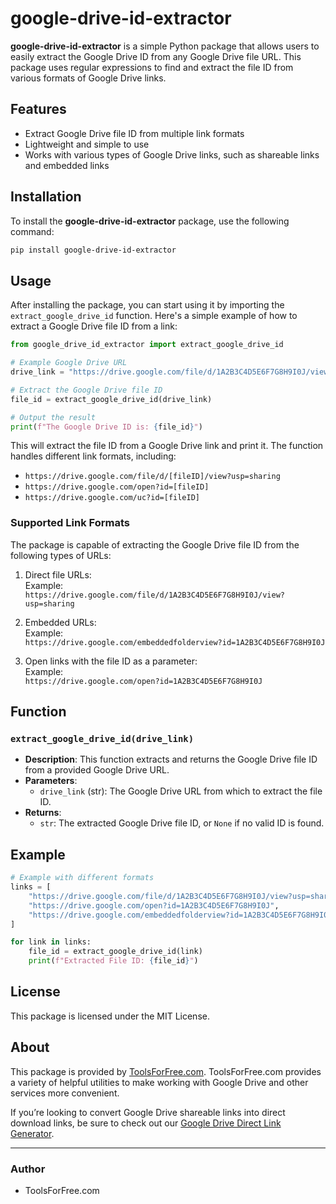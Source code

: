 # google-drive-id-extractor

**google-drive-id-extractor** is a simple Python package that allows users to easily extract the Google Drive ID from any Google Drive file URL. This package uses regular expressions to find and extract the file ID from various formats of Google Drive links.

## Features

- Extract Google Drive file ID from multiple link formats
- Lightweight and simple to use
- Works with various types of Google Drive links, such as shareable links and embedded links

## Installation

To install the **google-drive-id-extractor** package, use the following command:

```bash
pip install google-drive-id-extractor
```

## Usage

After installing the package, you can start using it by importing the `extract_google_drive_id` function. Here's a simple example of how to extract a Google Drive file ID from a link:

```python
from google_drive_id_extractor import extract_google_drive_id

# Example Google Drive URL
drive_link = "https://drive.google.com/file/d/1A2B3C4D5E6F7G8H9I0J/view?usp=sharing"

# Extract the Google Drive file ID
file_id = extract_google_drive_id(drive_link)

# Output the result
print(f"The Google Drive ID is: {file_id}")
```

This will extract the file ID from a Google Drive link and print it. The function handles different link formats, including:

- `https://drive.google.com/file/d/[fileID]/view?usp=sharing`
- `https://drive.google.com/open?id=[fileID]`
- `https://drive.google.com/uc?id=[fileID]`

### Supported Link Formats

The package is capable of extracting the Google Drive file ID from the following types of URLs:

1. Direct file URLs:  
   Example:  
   `https://drive.google.com/file/d/1A2B3C4D5E6F7G8H9I0J/view?usp=sharing`

2. Embedded URLs:  
   Example:  
   `https://drive.google.com/embeddedfolderview?id=1A2B3C4D5E6F7G8H9I0J`

3. Open links with the file ID as a parameter:  
   Example:  
   `https://drive.google.com/open?id=1A2B3C4D5E6F7G8H9I0J`

## Function

### `extract_google_drive_id(drive_link)`

- **Description**: This function extracts and returns the Google Drive file ID from a provided Google Drive URL.
- **Parameters**:
  - `drive_link` (str): The Google Drive URL from which to extract the file ID.
- **Returns**:
  - `str`: The extracted Google Drive file ID, or `None` if no valid ID is found.

## Example

```python
# Example with different formats
links = [
    "https://drive.google.com/file/d/1A2B3C4D5E6F7G8H9I0J/view?usp=sharing",
    "https://drive.google.com/open?id=1A2B3C4D5E6F7G8H9I0J",
    "https://drive.google.com/embeddedfolderview?id=1A2B3C4D5E6F7G8H9I0J"
]

for link in links:
    file_id = extract_google_drive_id(link)
    print(f"Extracted File ID: {file_id}")
```

## License

This package is licensed under the MIT License.

## About

This package is provided by [ToolsForFree.com](https://toolsforfree.com/). ToolsForFree.com provides a variety of helpful utilities to make working with Google Drive and other services more convenient.

If you’re looking to convert Google Drive shareable links into direct download links, be sure to check out our [Google Drive Direct Link Generator](https://toolsforfree.com/google-drive-direct-link-generator).

---

### Author

- ToolsForFree.com
